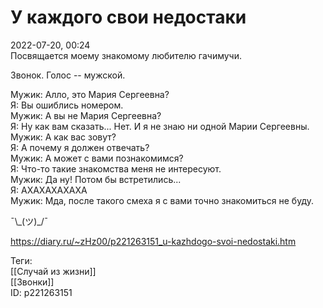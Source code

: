 У каждого свои недостаки
=========================

   
 2022-07-20, 00:24   
  Посвящается моему знакомому любителю гачимучи.   
   
 Звонок. Голос -- мужской.   
   
 Мужик: Алло, это Мария Сергеевна?   
 Я: Вы ошиблись номером.   
 Мужик: А вы не Мария Сергеевна?   
 Я: Ну как вам сказать... Нет. И я не знаю ни одной Марии Сергеевны.   
 Мужик: А как вас зовут?   
 Я: А почему я должен отвечать?   
 Мужик: А может с вами познакомимся?   
 Я: Что-то такие знакомства меня не интересуют.   
 Мужик: Да ну! Потом бы встретились...   
 Я: АХАХАХАХАХА   
 Мужик: Мда, после такого смеха я с вами точно знакомиться не буду.   
   
 ¯\\_(ツ)\_/¯   
    
 <https://diary.ru/~zHz00/p221263151_u-kazhdogo-svoi-nedostaki.htm>   
   
 Теги:   
 [[Случай из жизни]]   
 [[Звонки]]   
 ID: p221263151